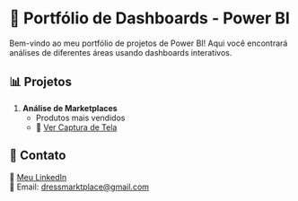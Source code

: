 # 🚀 Portfólio de Dashboards - Power BI

Bem-vindo ao meu portfólio de projetos de Power BI! Aqui você encontrará análises de diferentes áreas usando dashboards interativos.

## 📊 Projetos

1. **Análise de Marketplaces**
   - Produtos mais vendidos
   - 📸 [Ver Captura de Tela](link_da_imagem)

## 🔗 Contato
💼 [Meu LinkedIn](https://linkedin.com/in/michellesilvaa)  
📧 Email: dressmarktplace@gmail.com
